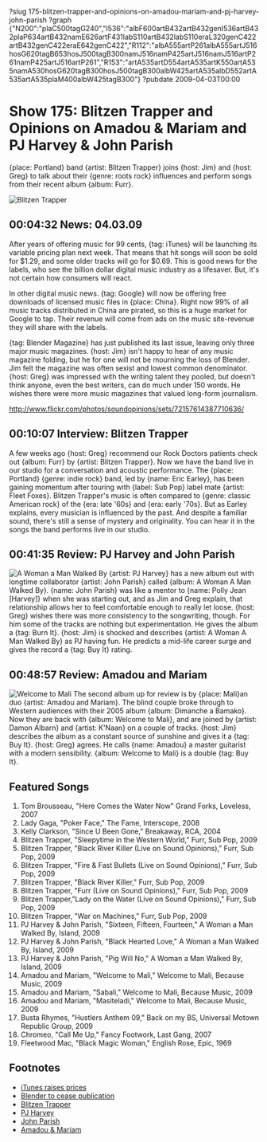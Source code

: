 ?slug 175-blitzen-trapper-and-opinions-on-amadou-mariam-and-pj-harvey-john-parish
?graph {"N200":"plaC500tagG240","I536":"albF600artB432artB432genI536artB432plaP634artB432namE626artF431labS110artB432labS110eraL320genC422artB432genC422eraE642genC422","R112":"albA555artP261albA555artJ516hosG620tagB653hosJ500tagB300namJ516namP425artJ516namJ516artP261namP425artJ516artP261","R153":"artA535artD554artA535artK550artA535namA530hosG620tagB300hosJ500tagB300albW425artA535albD552artA535artA535plaM400albW425tagB300"}
?pubdate 2009-04-03T00:00

# Show 175: Blitzen Trapper and Opinions on Amadou & Mariam and PJ Harvey & John Parish
{place: Portland} band {artist: Blitzen Trapper} joins {host: Jim} and {host: Greg} to talk about their {genre: roots rock} influences and perform songs from their recent album {album: Furr}.

![Blitzen Trapper](http://static.soundopinions.org/images/2009/blitzentrapper.jpg)

## 00:04:32 News: 04.03.09
After years of offering music for 99 cents, {tag: iTunes} will be launching its variable pricing plan next week. That means that hit songs will soon be sold for $1.29, and some older tracks will go for $0.69. This is good news for the labels, who see the billion dollar digital music industry as a lifesaver. But, it's not certain how consumers will react.

In other digital music news. {tag: Google} will now be offering free downloads of licensed music files in {place: China}. Right now 99% of all music tracks distributed in China are pirated, so this is a huge market for Google to tap. Their revenue will come from ads on the music site-revenue they will share with the labels.

{tag: Blender Magazine} has just published its last issue, leaving only three major music magazines. {host: Jim} isn't happy to hear of any music magazine folding, but he for one will not be mourning the loss of Blender. Jim felt the magazine was often sexist and lowest common denominator. {host: Greg} was impressed with the writing talent they pooled, but doesn't think anyone, even the best writers, can do much under 150 words. He wishes there were more music magazines that valued long-form journalism.

http://www.flickr.com/photos/soundopinions/sets/72157614387710636/

## 00:10:07 Interview: Blitzen Trapper
A few weeks ago {host: Greg} recommend our Rock Doctors patients check out {album: Furr} by {artist: Blitzen Trapper}. Now we have the band live in our studio for a conversation and acoustic performance. The {place: Portland} {genre: indie rock} band, led by {name: Eric Earley}, has been gaining momentum after touring with {label: Sub Pop} label mate {artist: Fleet Foxes}. Blitzen Trapper's music is often compared to {genre: classic American rock} of the {era: late '60s} and {era: early '70s}. But as Earley explains, every musician is influenced by the past. And despite a familiar sound, there's still a sense of mystery and originality. You can hear it in the songs the band performs live in our studio.

## 00:41:35 Review: PJ Harvey and John Parish
![A Woman a Man Walked By](http://is5.mzstatic.com/image/thumb/Music/v4/ed/55/be/ed55be1c-7286-8b15-44f7-fb3be634c1d7/source/600x600bb.jpg "252623/309335983")
{artist: PJ Harvey} has a new album out with longtime collaborator {artist: John Parish} called {album: A Woman A Man Walked By}. {name: John Parish} was like a mentor to {name: Polly Jean [Harvey]} when she was starting out, and as Jim and Greg explain, that relationship allows her to feel comfortable enough to really let loose. {host: Greg} wishes there was more consistency to the songwriting, though. For him some of the tracks are nothing but experimentation. He gives the album a {tag: Burn It}. {host: Jim} is shocked and describes {artist: A Woman A Man Walked By} as PJ having fun. He predicts a mid-life career surge and gives the record a {tag: Buy It} rating.

## 00:48:57 Review: Amadou and Mariam
![Welcome to Mali](http://is2.mzstatic.com/image/thumb/Music/v4/f3/c6/59/f3c65915-ce2d-1b71-98ca-03d690cbeac2/source/600x600bb.jpg "56371449/307785320")
The second album up for review is by {place: Mali}an duo {artist: Amadou and Mariam}. The blind couple broke through to Western audiences with their 2005 album {album: Dimanche a Bamako}. Now they are back with {album: Welcome to Mali}, and are joined by {artist: Damon Albarn} and {artist: K'Naan} on a couple of tracks. {host: Jim} describes the album as a constant source of sunshine and gives it a {tag: Buy It}. {host: Greg} agrees. He calls {name: Amadou} a master guitarist with a modern sensibility. {album: Welcome to Mali} is a double {tag: Buy It}.

## Featured Songs
1. Tom Brousseau, "Here Comes the Water Now" Grand Forks, Loveless, 2007
2. Lady Gaga, "Poker Face," The Fame, Interscope, 2008
3. Kelly Clarkson, "Since U Been Gone," Breakaway, RCA, 2004
4. Blitzen Trapper, "Sleepytime in the Western World," Furr, Sub Pop, 2009
5. Blitzen Trapper, "Black River Killer (Live on Sound Opinions)," Furr, Sub Pop, 2009
6. Blitzen Trapper, "Fire & Fast Bullets (Live on Sound Opinions)," Furr, Sub Pop, 2009
7. Blitzen Trapper, "Black River Killer," Furr, Sub Pop, 2009
8. Blitzen Trapper, "Furr (Live on Sound Opinions)," Furr, Sub Pop, 2009 
9. Blitzen Trapper,"Lady on the Water (Live on Sound Opinions)," Furr, Sub Pop, 2009 
10. Blitzen Trapper, "War on Machines," Furr, Sub Pop, 2009
11. PJ Harvey & John Parish, "Sixteen, Fifteen, Fourteen," A Woman a Man Walked By, Island, 2009
12. PJ Harvey & John Parish, "Black Hearted Love," A Woman a Man Walked By, Island, 2009
13. PJ Harvey & John Parish, "Pig Will No," A Woman a Man Walked By, Island, 2009
14. Amadou and Mariam, "Welcome to Mali," Welcome to Mali, Because Music, 2009
15. Amadou and Mariam, "Sabali," Welcome to Mali, Because Music, 2009
16. Amadou and Mariam, "Masiteladi," Welcome to Mali, Because Music, 2009
17. Busta Rhymes, "Hustlers Anthem 09," Back on my BS, Universal Motown Republic Group, 2009
18. Chromeo, "Call Me Up," Fancy Footwork, Last Gang, 2007
19. Fleetwood Mac, "Black Magic Woman," English Rose, Epic, 1969

## Footnotes
- [iTunes raises prices](http://articles.latimes.com/2009/mar/26/business/fi-cotown-itunes26)
- [Blender to cease publication](http://www.nytimes.com/2009/03/27/business/media/27blender.html)
- [Blitzen Trapper](http://www.blitzentrapper.net/)
- [PJ Harvey](http://pitchfork.com/artists/1896-pj-harvey/)
- [John Parish](http://www.john-parish.com/)
- [Amadou & Mariam](http://pitchfork.com/artists/247-amadou-mariam/)
